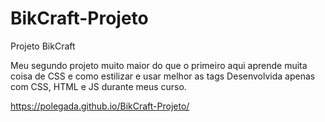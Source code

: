 # BikCraft-Projeto
Projeto BikCraft

Meu segundo projeto muito maior do que o primeiro aqui aprende muita coisa de CSS e como estilizar e usar melhor as tags Desenvolvida apenas com CSS, HTML e JS durante meus curso.

https://polegada.github.io/BikCraft-Projeto/
